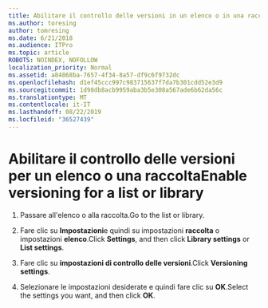 ```yaml
---
title: Abilitare il controllo delle versioni in un elenco o in una raccolta
ms.author: toresing
author: tomresing
ms.date: 6/21/2018
ms.audience: ITPro
ms.topic: article
ROBOTS: NOINDEX, NOFOLLOW
localization_priority: Normal
ms.assetid: a84868ba-7657-4f34-8a57-df9c6f9732dc
ms.openlocfilehash: d1ef45ccc997c983715637f7da7b301cdd52e3d9
ms.sourcegitcommit: 1d98db8acb9959aba3b5e308a567ade6b62da56c
ms.translationtype: MT
ms.contentlocale: it-IT
ms.lasthandoff: 08/22/2019
ms.locfileid: "36527439"
---
```

# <a name="enable-versioning-for-a-list-or-library"></a><span data-ttu-id="03b0e-102">Abilitare il controllo delle versioni per un elenco o una raccolta</span><span class="sxs-lookup"><span data-stu-id="03b0e-102">Enable versioning for a list or library</span></span>

1. <span data-ttu-id="03b0e-103">Passare all'elenco o alla raccolta.</span><span class="sxs-lookup"><span data-stu-id="03b0e-103">Go to the list or library.</span></span>
    
2. <span data-ttu-id="03b0e-104">Fare clic su **Impostazioni**e quindi su impostazioni **raccolta** o impostazioni **elenco**.</span><span class="sxs-lookup"><span data-stu-id="03b0e-104">Click **Settings**, and then click **Library settings** or **List settings**.</span></span>
    
3. <span data-ttu-id="03b0e-105">Fare clic su **impostazioni di controllo delle versioni**.</span><span class="sxs-lookup"><span data-stu-id="03b0e-105">Click **Versioning settings**.</span></span>
    
4. <span data-ttu-id="03b0e-106">Selezionare le impostazioni desiderate e quindi fare clic su **OK**.</span><span class="sxs-lookup"><span data-stu-id="03b0e-106">Select the settings you want, and then click **OK**.</span></span>
    

